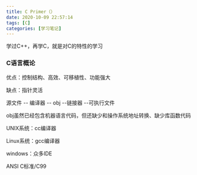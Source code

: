 ```yaml
---
title: C Primer（）
date: 2020-10-09 22:57:14
tags: [C]
categories: [学习笔记]
---
```




学过C++，再学C，就是对C的特性的学习

<!--more-->



### C语言概论



优点：控制结构、高效、可移植性、功能强大

缺点：指针灵活



源文件 -- 编译器 -- obj --链接器 --可执行文件

obj虽然已经包含机器语言代码，但还缺少和操作系统地址转换、缺少库函数代码



UNIX系统：cc编译器

Linux系统：gcc编译器

windows：众多IDE



ANSI C标准/C99







